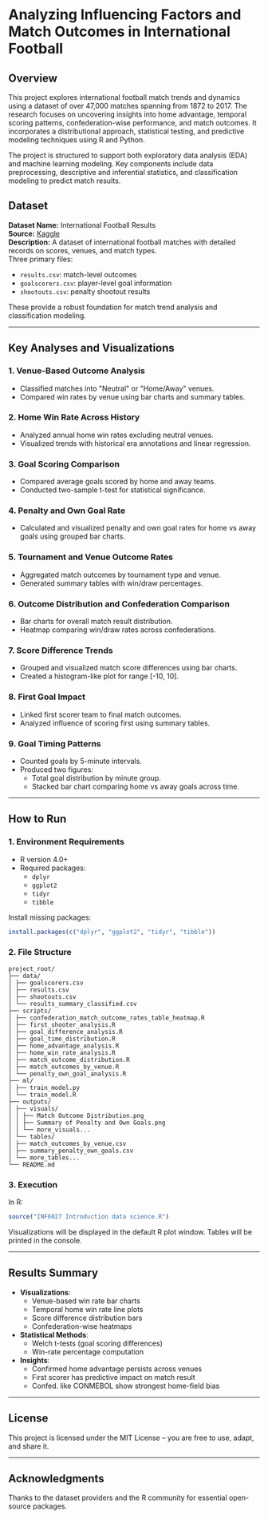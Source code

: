 # Analyzing Influencing Factors and Match Outcomes in International Football

## Overview

This project explores international football match trends and dynamics using a dataset of over 47,000 matches spanning from 1872 to 2017. The research focuses on uncovering insights into home advantage, temporal scoring patterns, confederation-wise performance, and match outcomes. It incorporates a distributional approach, statistical testing, and predictive modeling techniques using R and Python.

The project is structured to support both exploratory data analysis (EDA) and machine learning modeling. Key components include data preprocessing, descriptive and inferential statistics, and classification modeling to predict match results.

## Dataset

**Dataset Name:** International Football Results  
**Source:** [Kaggle](https://www.kaggle.com/datasets/martj42/international-football-results-from-1872-to-2017)  
**Description:** A dataset of international football matches with detailed records on scores, venues, and match types.  
Three primary files:
- `results.csv`: match-level outcomes
- `goalscorers.csv`: player-level goal information
- `shootouts.csv`: penalty shootout results

These provide a robust foundation for match trend analysis and classification modeling.

---

## Key Analyses and Visualizations

### 1. Venue-Based Outcome Analysis
- Classified matches into "Neutral" or "Home/Away" venues.
- Compared win rates by venue using bar charts and summary tables.

### 2. Home Win Rate Across History
- Analyzed annual home win rates excluding neutral venues.
- Visualized trends with historical era annotations and linear regression.

### 3. Goal Scoring Comparison
- Compared average goals scored by home and away teams.
- Conducted two-sample t-test for statistical significance.

### 4. Penalty and Own Goal Rate
- Calculated and visualized penalty and own goal rates for home vs away goals using grouped bar charts.

### 5. Tournament and Venue Outcome Rates
- Aggregated match outcomes by tournament type and venue.
- Generated summary tables with win/draw percentages.

### 6. Outcome Distribution and Confederation Comparison
- Bar charts for overall match result distribution.
- Heatmap comparing win/draw rates across confederations.

### 7. Score Difference Trends
- Grouped and visualized match score differences using bar charts.
- Created a histogram-like plot for range [-10, 10].

### 8. First Goal Impact
- Linked first scorer team to final match outcomes.
- Analyzed influence of scoring first using summary tables.

### 9. Goal Timing Patterns
- Counted goals by 5-minute intervals.
- Produced two figures:
  - Total goal distribution by minute group.
  - Stacked bar chart comparing home vs away goals across time.

---

## How to Run

### 1. Environment Requirements

- R version 4.0+
- Required packages:
  - `dplyr`
  - `ggplot2`
  - `tidyr`
  - `tibble`

Install missing packages:

```r
install.packages(c("dplyr", "ggplot2", "tidyr", "tibble"))
```

### 2. File Structure

```
project_root/
├── data/
│ ├── goalscorers.csv
│ ├── results.csv
│ ├── shootouts.csv
│ └── results_summary_classified.csv
├── scripts/
│ ├── confederation_match_outcome_rates_table_heatmap.R
│ ├── first_shooter_analysis.R
│ ├── goal_difference_analysis.R
│ ├── goal_time_distribution.R
│ ├── home_advantage_analysis.R
│ ├── home_win_rate_analysis.R
│ ├── match_outcome_distribution.R
│ ├── match_outcomes_by_venue.R
│ └── penalty_own_goal_analysis.R
├── ml/
│ ├── train_model.py
│ └── train_model.R
├── outputs/
│ ├── visuals/
│ │ ├── Match Outcome Distribution.png
│ │ ├── Summary of Penalty and Own Goals.png
│ │ └── more_visuals...
│ └── tables/
│ ├── match_outcomes_by_venue.csv
│ ├── summary_penalty_own_goals.csv
│ └── more_tables...
└── README.md
```

### 3. Execution

In R:

```r
source("INF6027 Introduction data science.R")
```

Visualizations will be displayed in the default R plot window. Tables will be printed in the console.

---

## Results Summary

- **Visualizations**: 
  - Venue-based win rate bar charts  
  - Temporal home win rate line plots  
  - Score difference distribution bars  
  - Confederation-wise heatmaps  
- **Statistical Methods**: 
  - Welch t-tests (goal scoring differences)  
  - Win-rate percentage computation  
- **Insights**: 
  - Confirmed home advantage persists across venues  
  - First scorer has predictive impact on match result  
  - Confed. like CONMEBOL show strongest home-field bias


---

## License

This project is licensed under the MIT License – you are free to use, adapt, and share it.

---

## Acknowledgments

Thanks to the dataset providers and the R community for essential open-source packages.
